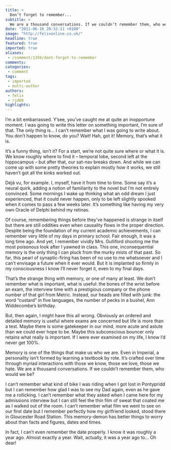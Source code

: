 ```yaml
---
title: >
  Don’t forget to remember...
subtitle: >
  We are a thousand conversations. If we couldn’t remember them, who would we be?
date: "2011-06-16 20:32:11 +0100"
image: "http://felixonline.co.uk/"
headline: true
featured: true
imported: true
aliases:
 - /comment/1394/dont-forget-to-remember
comments:
categories:
 - comment
tags:
 - imported
 - multi-author
authors:
 - felix
 - rjd08
highlights:
---
```


I’m a bit embarrassed. Y’see, you’ve caught me at quite an inopportune moment. I was going to write this letter on something important, I’m sure of that. The only thing is... I can’t remember what I was going to write about. You don’t happen to know, do you? Wait! Hah, got it! Memory, that’s what it is.

It’s a funny thing, isn’t it? For a start, we’re not quite sure where or what it is. We know roughly where to find it – temporal lobe, second left at the hippocampus – but after that, our sat-nav breaks down. And while we can come up with some pretty theories to explain mostly how it works, we still haven’t got all the kinks worked out.

Déjà vu, for example. I, myself, have it from time to time. Some say it’s a neural quirk, adding a notion of familiarity to the novel but I’m not entirely convinced. Some mornings I wake up thinking what an odd dream I just experienced, that it could never happen, only to be left slightly spooked when it comes to pass a few weeks later. It’s something like having my very own Oracle of Delphi behind my retinas.

Of course, remembering things before they’ve happened is strange in itself but there are still oddities even when causality flows in the proper direction. Despite being the foundation of my current academic achievements, I can remember very little of my days in primary school. Fair enough, it was a long time ago. And yet, I remember vividly Mrs. Gulliford shooting me the most poisonous look after I yawned in class. This one, inconsequential memory is the only thing I can pluck from the murky mists of that past. So far, this pearl of synaptic-firing has been of no use to me whatsoever and I can’t envisage a future when it ever would. But it is implanted so firmly in my consciousness I know I’ll never forget it, even to my final days.

That’s the strange thing with memory, or one of many at least. We don’t remember what is important, what is useful: the bones of the wrist before an exam, the interview time with a prestigious company or the phone number of that girl from Metric. Instead, our heads are filled with junk: the word “custard” in five languages, the number of pecks in a bushel, Ann Widdecombe’s birthday.

But, then again, I might have this all wrong. Obviously an ordered and detailed memory is useful where exams are concerned but life is more than a test. Maybe there is some gatekeeper in our mind, more acute and astute than we could ever hope to be. Maybe this subconscious bouncer only retains what really is important. If I were ever examined on my life, I know I’d never get 100%.

Memory is one of the things that make us who we are. Even in Imperial, a personality isn’t formed by learning a textbook by rote. It’s crafted over time through myriad interactions with those we know, those we love, those we hate. We are a thousand conversations. If we couldn’t remember them, who would we be?

I can’t remember what kind of bike I was riding when I got lost in Pontypridd but I can remember how glad I was to see my Dad again, even as he gave me a rollicking. I can’t remember what they asked when I came here for my admissions interview but I can still feel the thin film of sweat that coated me as I walked out of the room. I can’t remember what film we went to see on our first date but I remember perfectly how my girlfriend looked, stood there in Gloucester Road Station. This memory-demon has better things to worry about than facts and figures, dates and times.

In fact, I can’t even remember the date properly. I know it was roughly a year ago. Almost exactly a year. Wait, actually, it was a year ago to... Oh dear!
